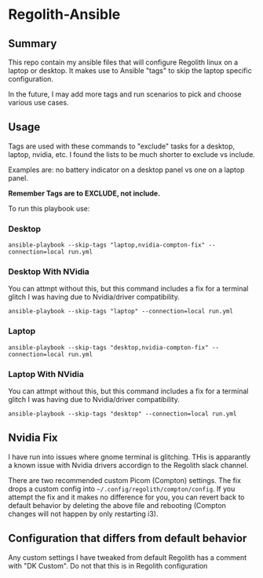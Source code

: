 # Regolith-Ansible

## Summary

This repo contain my ansible files that will configure Regolith linux on a laptop or desktop. It makes use to Ansible "tags" to skip the laptop specific configuration.

In the future, I may add more tags and run scenarios to pick and choose various use cases.

## Usage

Tags are used with these commands to "exclude" tasks for a desktop, laptop, nvidia, etc. I found the lists to be much shorter to exclude vs include.

Examples are: no battery indicator on a desktop panel vs one on a laptop panel.

**Remember Tags are to EXCLUDE, not include.**

To run this playbook use:

### Desktop

``` shell
ansible-playbook --skip-tags "laptop,nvidia-compton-fix" --connection=local run.yml
```

### Desktop With NVidia

You can attmpt without this, but this command includes a fix for a terminal glitch I was having due to Nvidia/driver compatibility.

``` shell
ansible-playbook --skip-tags "laptop" --connection=local run.yml
```

### Laptop

``` shell
ansible-playbook --skip-tags "desktop,nvidia-compton-fix" --connection=local run.yml
```

### Laptop With NVidia

You can attmpt without this, but this command includes a fix for a terminal glitch I was having due to Nvidia/driver compatibility.

``` shell
ansible-playbook --skip-tags "desktop" --connection=local run.yml
```

## Nvidia Fix

I have run into issues where gnome terminal is glitching. THis is apparantly a known issue with Nvidia drivers accordign to the Regolith slack channel.

There are two recommended custom Picom (Compton) settings. The fix drops a custom config into `~/.config/regolith/compton/config`. If you attempt the fix and it makes no difference for you, you can revert back to default behavior by deleting the above file and rebooting (Compton changes will not happen by only restarting i3).

## Configuration that differs from default behavior

Any custom settings I have tweaked from default Regolith has a comment with "DK Custom". Do not that this is in Regolith configuration
